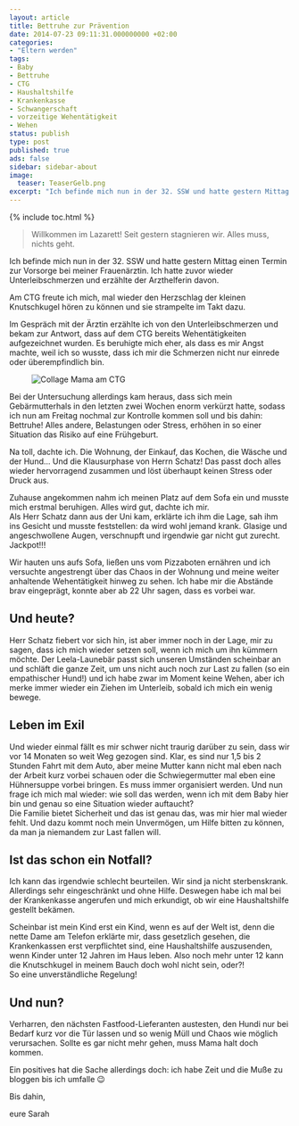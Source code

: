 ```yaml
---
layout: article
title: Bettruhe zur Prävention
date: 2014-07-23 09:11:31.000000000 +02:00
categories:
- "Eltern werden"
tags:
- Baby
- Bettruhe
- CTG
- Haushaltshilfe
- Krankenkasse
- Schwangerschaft
- vorzeitige Wehentätigkeit
- Wehen
status: publish
type: post
published: true
ads: false
sidebar: sidebar-about
image:
  teaser: TeaserGelb.png
excerpt: "Ich befinde mich nun in der 32. SSW und hatte gestern Mittag einen Termin zur Vorsorge bei meiner Frauenärztin. Ich hatte zuvor wieder Unterleibschmerzen und erzählte der Arzthelferin davon."
---
```

{% include toc.html %}

> Willkommen im Lazarett! Seit gestern stagnieren wir. Alles muss, nichts geht.

Ich befinde mich nun in der 32. SSW und hatte gestern Mittag einen Termin zur Vorsorge bei meiner Frauenärztin. Ich hatte zuvor wieder Unterleibschmerzen und erzählte der Arzthelferin davon.

Am CTG freute ich mich, mal wieder den Herzschlag der kleinen Knutschkugel hören zu können und sie strampelte im Takt dazu.

Im Gespräch mit der Ärztin erzählte ich von den Unterleibschmerzen und bekam zur Antwort, dass auf dem CTG bereits Wehentätigkeiten aufgezeichnet wurden. Es beruhigte mich eher, als dass es mir Angst machte, weil ich so wusste, dass ich mir die Schmerzen nicht nur einrede oder überempfindlich bin.

<figure>
	<img src="{{ site.url }}/images/20140723-110532-39932153.jpg" alt="Collage Mama am CTG" />
</figure>

Bei der Untersuchung allerdings kam heraus, dass sich mein Gebärmutterhals in den letzten zwei Wochen enorm verkürzt hatte, sodass ich nun am Freitag nochmal zur Kontrolle kommen soll und bis dahin: Bettruhe! Alles andere, Belastungen oder Stress, erhöhen in so einer Situation das Risiko auf eine Frühgeburt.

Na toll, dachte ich. Die Wohnung, der Einkauf, das Kochen, die Wäsche und der Hund... Und die Klausurphase von Herrn Schatz! Das passt doch alles wieder hervorragend zusammen und löst überhaupt keinen Stress oder Druck aus.

Zuhause angekommen nahm ich meinen Platz auf dem Sofa ein und musste mich erstmal beruhigen. Alles wird gut, dachte ich mir.  
Als Herr Schatz dann aus der Uni kam, erklärte ich ihm die Lage, sah ihm ins Gesicht und musste feststellen: da wird wohl jemand krank. Glasige und angeschwollene Augen, verschnupft und irgendwie gar nicht gut zurecht. Jackpot!!!

Wir hauten uns aufs Sofa, ließen uns vom Pizzaboten ernähren und ich versuchte angestrengt über das Chaos in der Wohnung und meine weiter anhaltende Wehentätigkeit hinweg zu sehen. Ich habe mir die Abstände brav eingeprägt, konnte aber ab 22 Uhr sagen, dass es vorbei war.

## Und heute?

Herr Schatz fiebert vor sich hin, ist aber immer noch in der Lage, mir zu sagen, dass ich mich wieder setzen soll, wenn ich mich um ihn kümmern möchte. Der Leela-Launebär passt sich unseren Umständen scheinbar an und schläft die ganze Zeit, um uns nicht auch noch zur Last zu fallen (so ein empathischer Hund!) und ich habe zwar im Moment keine Wehen, aber ich merke immer wieder ein Ziehen im Unterleib, sobald ich mich ein wenig bewege.

## Leben im Exil

Und wieder einmal fällt es mir schwer nicht traurig darüber zu sein, dass wir vor 14 Monaten so weit Weg gezogen sind. Klar, es sind nur 1,5 bis 2 Stunden Fahrt mit dem Auto, aber meine Mutter kann nicht mal eben nach der Arbeit kurz vorbei schauen oder die Schwiegermutter mal eben eine Hühnersuppe vorbei bringen. Es muss immer organisiert werden. Und nun frage ich mich mal wieder: wie soll das werden, wenn ich mit dem Baby hier bin und genau so eine Situation wieder auftaucht?  
Die Familie bietet Sicherheit und das ist genau das, was mir hier mal wieder fehlt. Und dazu kommt noch mein Unvermögen, um Hilfe bitten zu können, da man ja niemandem zur Last fallen will.

## Ist das schon ein Notfall?

Ich kann das irgendwie schlecht beurteilen. Wir sind ja nicht sterbenskrank. Allerdings sehr eingeschränkt und ohne Hilfe. Deswegen habe ich mal bei der Krankenkasse angerufen und mich erkundigt, ob wir eine Haushaltshilfe gestellt bekämen.

Scheinbar ist mein Kind erst ein Kind, wenn es auf der Welt ist, denn die nette Dame am Telefon erklärte mir, dass gesetzlich gesehen, die Krankenkassen erst verpflichtet sind, eine Haushaltshilfe auszusenden, wenn Kinder unter 12 Jahren im Haus leben. Also noch mehr unter 12 kann die Knutschkugel in meinem Bauch doch wohl nicht sein, oder?!  
So eine unverständliche Regelung!

## Und nun?

Verharren, den nächsten Fastfood-Lieferanten austesten, den Hundi nur bei Bedarf kurz vor die Tür lassen und so wenig Müll und Chaos wie möglich verursachen. Sollte es gar nicht mehr gehen, muss Mama halt doch kommen.

Ein positives hat die Sache allerdings doch: ich habe Zeit und die Muße zu bloggen bis ich umfalle :wink:

Bis dahin,

eure Sarah

